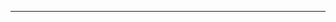 <!--
CO_OP_TRANSLATOR_METADATA:
{
  "original_hash": "4bdff5070d182c64143dfe5a581d0ec7",
  "translation_date": "2025-08-28T18:32:44+00:00",
  "source_file": "02-SetupDevEnvironment/README.md",
  "language_code": "my"
}
-->


---

